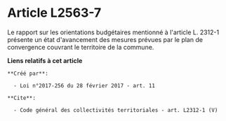 # Article L2563-7

Le rapport sur les orientations budgétaires mentionné à l'article L. 2312-1 présente un état d'avancement des mesures prévues
par le plan de convergence couvrant le territoire de la commune.

**Liens relatifs à cet article**

	**Créé par**:

	  - Loi n°2017-256 du 28 février 2017 - art. 11

	**Cite**:

	  - Code général des collectivités territoriales - art. L2312-1 (V)
